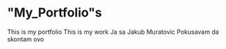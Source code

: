 # "My_Portfolio"s
This is my portfolio
This is my work
Ja sa Jakub Muratovic
Pokusavam da skontam  ovo
